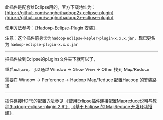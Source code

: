 此插件是配套给Eclipse用的，官方下载地址为：[https://github.com/winghc/hadoop2x-eclipse-plugin](https://github.com/winghc/hadoop2x-eclipse-plugin)

使用方法参考：[《Hadoop-Eclipse-Plugin 安装》](https://blog.csdn.net/ichimaru_gin_/article/details/78997576)

注意：这个插件前身命为`hadoop-eclipse-kepler-plugin-x.x.x.jar`，现已更名为 `hadoop-eclipse-plugin-x.x.x.jar`

------

把插件放到Eclipse的plugins文件夹下就可以了，

重启eclipse，可以通过 Window -> Show View -> Other 找到 Map/Reduce

需要在 Window -> Perference -> Hadoop Map/Reduce 配置Hadoop 的安装路径 

------

插件连接HDFS的配置方法参见 
[《使用Eclipse插件连接配置Mapreduce说明与教程(hadoop-eclipse-plugin 2.6)》](https://blog.csdn.net/huitoukest/article/details/50922256)
[《基于 Eclipse 的 MapReduce 开发环境搭建》](https://www.cnblogs.com/vincentzh/p/6055850.html)

